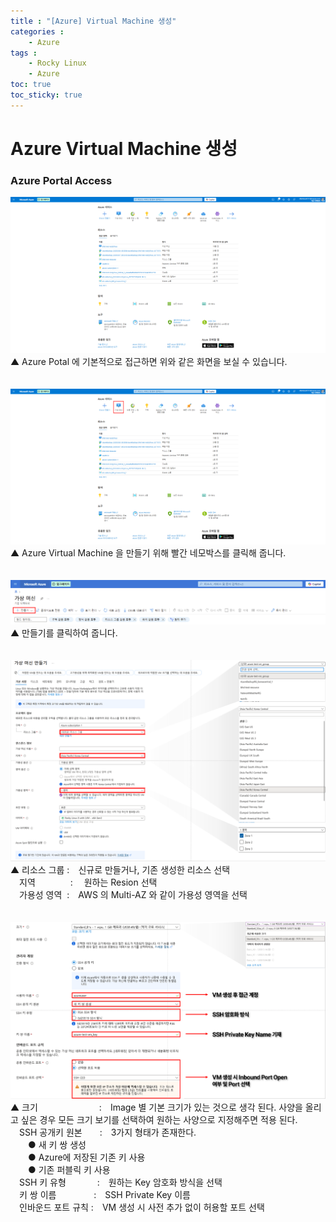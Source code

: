 ```yaml
---
title : "[Azure] Virtual Machine 생성"
categories : 
    - Azure
tags :
    - Rocky Linux
    - Azure
toc: true
toc_sticky: true
---
```


# Azure Virtual Machine 생성
### Azure Portal Access
<img src="https://github.com/hyundo0630/hyundo0630.github.io/blob/main/images/Azure%20%EA%B4%80%EB%A0%A8/Azure%20Portal%20Image.png?raw=true">
▲ Azure Potal 에 기본적으로 접근하면 위와 같은 화면을 보실 수 있습니다.<br><br><br>

<img src="https://github.com/hyundo0630/hyundo0630.github.io/blob/main/images/Azure%20%EA%B4%80%EB%A0%A8/Azure%20Portal%20Virtual%20Machine.png?raw=true">
▲ Azure Virtual Machine 을 만들기 위해 빨간 네모박스를 클릭해 줍니다.
<br><br><br>

<img src="https://github.com/hyundo0630/hyundo0630.github.io/blob/main/images/Azure%20%EA%B4%80%EB%A0%A8/Azure%20Portal%20Virtual%20Machine%20Create.png?raw=true">
▲ 만들기를 클릭하여 줍니다.
<br><br><br>

<img src="https://github.com/hyundo0630/hyundo0630.github.io/blob/main/images/Azure%20%EA%B4%80%EB%A0%A8/Azure%20Portal%20Virtual%20Machine%20Create_1-1.png?raw=true">
▲ 리소스 그룹&nbsp;:　신규로 만들거나, 기존 생성한 리소스 선택<br>
　지역　　　　: 　원하는 Resion 선택<br>
　가용성 영역&nbsp;&nbsp;:　AWS 의 Multi-AZ 와 같이 가용성 영역을 선택
<br><br><br>

<img src="https://github.com/hyundo0630/hyundo0630.github.io/blob/main/images/Azure%20%EA%B4%80%EB%A0%A8/Azure%20Portal%20Virtual%20Machine%20Create_1-2.png?raw=true">
▲ 크기　　　　　　　:　Image 별 기본 크기가 있는 것으로 생각 된다. 사양을 올리고 싶은 경우 모든 크기 보기를 선택하여 원하는 사양으로 지정해주면 적용 된다.<br>
　SSH 공개키 원본　　:　3가지 형태가 존재한다.<br>
　　● 새 키 쌍 생성<br>
　　● Azure에 저장된 기존 키 사용<br>
　　● 기존 퍼블릭 키 사용<br>
　SSH 키 유형 　　　 :　원하는 Key 암호화 방식을 선택<br>
　키 쌍 이름　　　 　:　SSH Private Key 이름<br>
　인바운드 포트 규칙 :　VM 생성 시 사전 추가 없이 허용할 포트 선택

